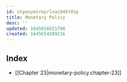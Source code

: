 ```yaml
---
id: stpeuymzrwyrlnai046t81p
title: Monetary Policy
desc: ''
updated: 1645656621788
created: 1645654289216
---
```


## Index
- [[Chapter 23|monetary-policy.chapter-23]]
